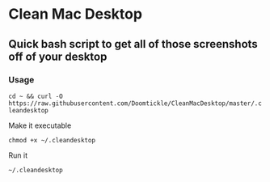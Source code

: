 # Clean Mac Desktop
## Quick bash script to get all of those screenshots off of your desktop

### Usage

`cd ~ && curl -O https://raw.githubusercontent.com/Doomtickle/CleanMacDesktop/master/.cleandesktop`


Make it executable

`chmod +x ~/.cleandesktop`

Run it

`~/.cleandesktop`
